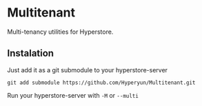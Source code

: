 # Multitenant
Multi-tenancy utilities for Hyperstore.

## Instalation

Just add it as a git submodule to your hyperstore-server

    git add submodule https://github.com/Hyperyun/Multitenant.git

Run your hyperstore-server with `-M` or `--multi`
